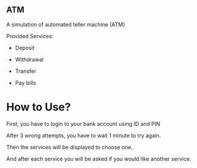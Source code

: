 ## ATM
A simulation of automated teller machine (ATM)

Provided Services:
- Deposit

- Withdrawal

- Transfer

- Pay bills

# How to Use?
First, you have to login to your bank account using ID and PIN

After 3 wrong attempts, you have to wait 1 minute to try again.

Then the services will be displayed to choose one..

And after each service you will be asked if you would like another service.
